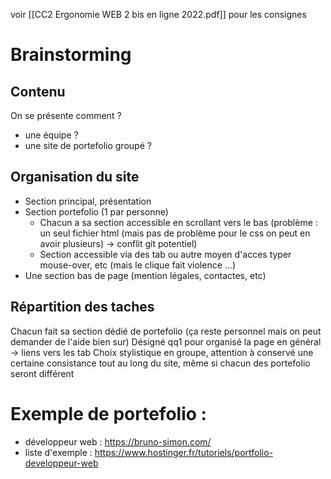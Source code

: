 voir [[CC2 Ergonomie WEB 2 bis en ligne 2022.pdf]] pour les consignes
# Brainstorming
## Contenu
On se présente comment ? 
- une équipe ? 
- une site de portefolio groupé ?
## Organisation du site
- Section principal, présentation
- Section portefolio (1 par personne)
	- Chacun a sa section accessible en scrollant vers le bas (problème : un seul fichier html (mais pas de problème pour le css on peut en avoir plusieurs) -> conflit git potentiel)
	- Section accessible via des tab ou autre moyen d'acces typer mouse-over, etc (mais le clique fait violence ...)
- Une section bas de page (mention légales, contactes, etc)
## Répartition des taches
Chacun fait sa section dédié de portefolio (ça reste personnel mais on peut demander de l'aide bien sur)
Désigné qq1 pour organisé la page en général -> liens vers les tab
Choix stylistique en groupe, attention à conservé une certaine consistance tout au long du site, même si chacun des portefolio seront différent
# Exemple de portefolio : 
- développeur web : https://bruno-simon.com/
- liste d'exemple : https://www.hostinger.fr/tutoriels/portfolio-developpeur-web
